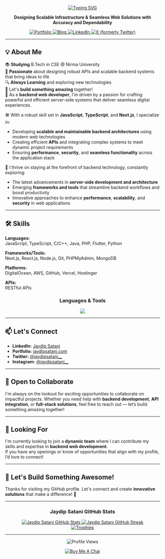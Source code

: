 <div align="center">

<a href="https://www.jaydipsatani.com/">
  <img src="https://readme-typing-svg.herokuapp.com?font=Fira+Code&size=35&pause=1000&color=34D399&center=true&vCenter=true&width=600&lines=Hi+%F0%9F%91%8B%2C+I'm+Jaydip+Satani;DevOps+%26+Cloud+Engineer;Fullstack+Developer" alt="Typing SVG" />
</a>

<p align="center">
<strong>Designing Scalable Infrastructure & Seamless Web Solutions with Accuracy and Dependability
</strong></p>

<p align="center">
  <a href="https://www.jaydipsatani.com/" target="_blank">
    <img src="https://img.shields.io/badge/Portfolio-34D399?style=for-the-badge&logo=realm&logoColor=white" alt="Portfolio"/>
  </a>
  <a href="https://jaydipsatani.com/" target="_blank">
    <img src="https://img.shields.io/badge/Blog-2962FF?style=for-the-badge&logo=hashnode&logoColor=white" alt="Blog"/>
  </a>
  <a href="https://www.linkedin.com/in/jaydip-satani/" target="_blank">
    <img src="https://img.shields.io/badge/LinkedIn-0077B5?style=for-the-badge&logo=linkedin&logoColor=white" alt="LinkedIn"/>
  </a>
  <a href="https://x.com/jaydipsatani__" target="_blank">
    <img src="https://img.shields.io/badge/X-000000?style=for-the-badge&logo=x&logoColor=white" alt="X (formerly Twitter)"/>
  </a>
</p>

</div>

---

<div>

<h2>💡 About Me</h2>

<p>📚 <strong>Studying</strong> B.Tech in CSE @ Nirma University<br>
🌟 <strong>Passionate</strong> about designing robust APIs and scalable backend systems that bring ideas to life<br>
🔍 <strong>Always Learning</strong> and exploring new technologies<br>
📱 Let's <strong>build something amazing</strong> together!<br>
🚀 As a <strong>backend web developer</strong>, I'm driven by a passion for crafting powerful and efficient server-side systems that deliver seamless digital experiences.</p>

<p>🛠️ With a robust skill set in <strong>JavaScript</strong>, <strong>TypeScript</strong>, and <strong>Next.js</strong>, I specialize in:</p>
<ul>
<li>Developing <strong>scalable and maintainable backend architectures</strong> using modern web technologies</li>
<li>Creating efficient <strong>APIs</strong> and integrating complex systems to meet dynamic project requirements</li>
<li>Ensuring <strong>performance</strong>, <strong>security</strong>, and <strong>seamless functionality</strong> across the application stack</li>
</ul>

<p>🌟 I thrive on staying at the forefront of backend technology, constantly exploring:</p>
<ul>
<li>The latest advancements in <strong>server-side development and architecture</strong></li>
<li>Emerging <strong>frameworks and tools</strong> that streamline backend workflows and boost productivity</li>
<li>Innovative approaches to enhance <strong>performance</strong>, <strong>scalability</strong>, and <strong>security</strong> in web applications</li>
</ul>

<hr>

<h2>🛠️ Skills</h2>

<p><strong>Languages:</strong><br>
JavaScript, TypeScript, C/C++, Java, PHP, Flutter, Python</p>

<p><strong>Frameworks/Tools:</strong><br>
Next.js, React.js, Node.js, Git, PHPMyAdmin, MongoDB</p>

<p><strong>Platforms:</strong><br>
DigitalOcean, AWS, GitHub, Vercel, Hostinger</p>

<p><strong>APIs:</strong><br>
RESTful APIs</p>

<h3 align="center">Languages & Tools</h3>
<p align="center">
  <a href="https://skillicons.dev">
    <img src="https://skillicons.dev/icons?i=aws,bash,docker,linux,ubuntu,git,githubactions,github,go,java,html,css,java,js,ts,express,nodejs,nextjs,mongodb,mysql,postgres,nginx,react,tailwind,prisma,postman,npm&theme=dark" />
  </a>
</p>

<hr>

<h2>📫 Let's Connect</h2>

<ul>
<li><strong>LinkedIn:</strong> <a href="https://www.linkedin.com/in/jaydip-satani/">Jaydip Satani</a></li>
<li><strong>Portfolio:</strong> <a href="https://www.jaydipsatani.com/">jaydipsatani.com</a></li>
<li><strong>Twitter:</strong> <a href="https://x.com/jaydipsatani__">@jaydipsatani__</a></li>
<li><strong>Instagram:</strong> <a href="https://www.instagram.com/jaydipsatani__/">@jaydipsatani__</a></li>
</ul>

<hr>

<h2>💬 Open to Collaborate</h2>

<p>I'm always on the lookout for exciting opportunities to collaborate on impactful projects. Whether you need help with <strong>backend development</strong>, <strong>API integration</strong>, or <strong>full-stack solutions</strong>, feel free to reach out — let’s build something amazing together!</p>

<hr>

<h2>📝 Looking For</h2>

<p>I'm currently looking to join a <strong>dynamic team</strong> where I can contribute my skills and expertise in <strong>backend web development</strong>.<br>
If you have any openings or know of opportunities that align with my profile, I’d love to connect!</p>

<hr>

<h2>🚀 Let's Build Something Awesome!</h2>

<p>Thanks for visiting my GitHub profile. Let's connect and create <strong>innovative solutions</strong> that make a difference! 🚀</p>

</div>

---

<div align="center">

<h3 align="center">Jaydip Satani GitHub Stats</h3>

<a href="https://github.com/jaydip-satani">
  <img src="https://github-readme-stats.vercel.app/api?username=jaydip-satani&show_icons=true&theme=github_dark&hide_border=true&card_width=490" alt="Jaydip Satani GitHub Stats" />
</a>
<a href="https://github.com/jaydip-satani">
  <img src="https://stats.jaydipsatani.com/?user=jaydip-satani&theme=github-dark-blue&hide_border=true&date_format=M%20j%5B%2C%20Y%5D" alt="Jaydip Satani GitHub Streak" />
</a>
<br>
<a href="https://github.com/jaydip-satani/jaydip-satani">
  <img src="https://github-profile-trophy.vercel.app/?username=jaydip-satani&theme=dracula&no-frame=true&no-bg=true&margin-w=15&margin-h=15&column=-1&row=1" alt="Trophies" />
</a>

</div>

---

<div align="center">
  <p><img src="https://komarev.com/ghpvc/?username=jaydip-satani&label=PROFILE+VIEWS&color=34D399&style=for-the-badge" alt="Profile Views" /></p>
  <a href="https://razorpay.me/@jaydipsatani" target="_blank">
    <img src="https://img.shields.io/badge/Buy%20Me%20A%20Chai-FFDD00?style=for-the-badge&logo=buy-me-a-coffee&logoColor=black" alt="Buy Me A Chai">
  </a>
</div>
